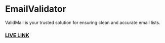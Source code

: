 # EmailValidator
ValidMail is your trusted solution for ensuring clean and accurate email lists. 
### <a href="http://shuvo-paul-247.gihub.io/EmailValidator" target="_blank" rel="noopener noreferrer">LIVE LINK</a>
